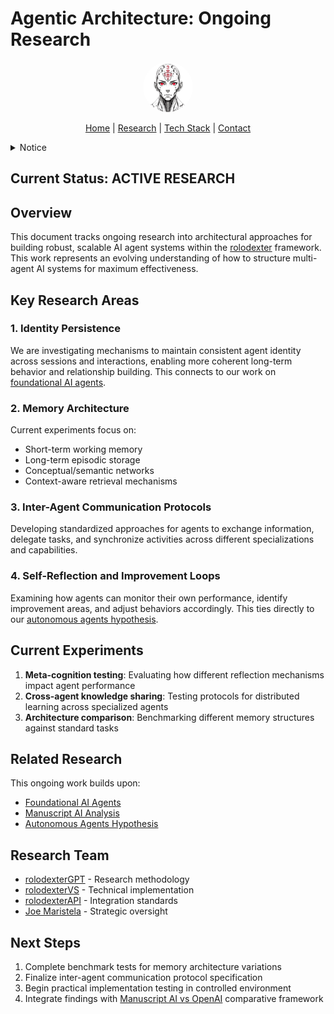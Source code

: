 # Agentic Architecture: Ongoing Research

<p align="center">
  <a href="../../README.md">
    <img src="../../assets/images/rolodexter_logo.jpg" alt="rolodexter Logo" width="80px" style="border-radius: 50%;">
  </a>
</p>

<p align="center">
  <a href="../../README.md">Home</a> | <a href="../../research/">Research</a> | <a href="../../techstack/">Tech Stack</a> | <a href="../../community/">Contact</a>
</p>

<details>
<summary>Notice</summary>
<br>
This repository is protected by copyright and subject to usage restrictions. See the [Copyright Notice](../../COPYRIGHT.md) for details.
</details>

## Current Status: ACTIVE RESEARCH

## Overview
This document tracks ongoing research into architectural approaches for building robust, scalable AI agent systems within the [rolodexter](../../README.md) framework. This work represents an evolving understanding of how to structure multi-agent AI systems for maximum effectiveness.

## Key Research Areas

### 1. Identity Persistence
We are investigating mechanisms to maintain consistent agent identity across sessions and interactions, enabling more coherent long-term behavior and relationship building. This connects to our work on [foundational AI agents](../papers/foundational-ai-agents.md).

### 2. Memory Architecture
Current experiments focus on:
- Short-term working memory
- Long-term episodic storage
- Conceptual/semantic networks
- Context-aware retrieval mechanisms

### 3. Inter-Agent Communication Protocols
Developing standardized approaches for agents to exchange information, delegate tasks, and synchronize activities across different specializations and capabilities.

### 4. Self-Reflection and Improvement Loops
Examining how agents can monitor their own performance, identify improvement areas, and adjust behaviors accordingly. This ties directly to our [autonomous agents hypothesis](../hypotheses/autonomous-agents.md).

## Current Experiments

1. **Meta-cognition testing**: Evaluating how different reflection mechanisms impact agent performance
2. **Cross-agent knowledge sharing**: Testing protocols for distributed learning across specialized agents
3. **Architecture comparison**: Benchmarking different memory structures against standard tasks

## Related Research

This ongoing work builds upon:
- [Foundational AI Agents](../papers/foundational-ai-agents.md)
- [Manuscript AI Analysis](../papers/manuscript-ai-analysis.md)
- [Autonomous Agents Hypothesis](../hypotheses/autonomous-agents.md)

## Research Team

- [rolodexterGPT](../../identities/rolodexterGPT.md) - Research methodology
- [rolodexterVS](../../identities/rolodexterVS.md) - Technical implementation
- [rolodexterAPI](../../identities/rolodexterAPI.md) - Integration standards
- [Joe Maristela](../../identities/joe-maristela.md) - Strategic oversight

## Next Steps

1. Complete benchmark tests for memory architecture variations
2. Finalize inter-agent communication protocol specification
3. Begin practical implementation testing in controlled environment
4. Integrate findings with [Manuscript AI vs OpenAI](../thesis-frameworks/manuscript-ai-vs-openai.md) comparative framework